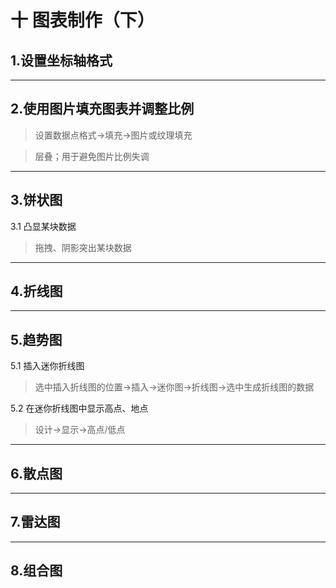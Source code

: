 # 十 图表制作（下）

## 1.设置坐标轴格式

---

## 2.使用图片填充图表并调整比例
> 设置数据点格式→填充→图片或纹理填充

> 层叠；用于避免图片比例失调

---

## 3.饼状图
3.1 凸显某块数据
> 拖拽、阴影突出某块数据

---

## 4.折线图

---

## 5.趋势图
5.1 插入迷你折线图
> 选中插入折线图的位置→插入→迷你图→折线图→选中生成折线图的数据

5.2 在迷你折线图中显示高点、地点
> 设计→显示→高点/低点

---

## 6.散点图

---

## 7.雷达图

---

## 8.组合图